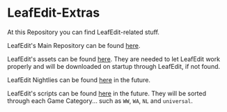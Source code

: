 # LeafEdit-Extras
At this Repository you can find LeafEdit-related stuff.

LeafEdit's Main Repository can be found [here](https://github.com/Universal-Team/LeafEdit).

LeafEdit's assets can be found [here](https://github.com/Universal-Team/LeafEdit-Extras/tree/master/assets). They are needed to let LeafEdit work properly and will be downloaded on startup through LeafEdit, if not found.

LeafEdit Nightlies can be found [here](https://github.com/Universal-Team/LeafEdit-Extras/tree/master/builds) in the future.

LeafEdit's scripts can be found [here](https://github.com/Universal-Team/LeafEdit-Extras/tree/master/scripts) in the future. They will be sorted through each Game Category... such as `WW`, `WA`, `NL` and `universal`.